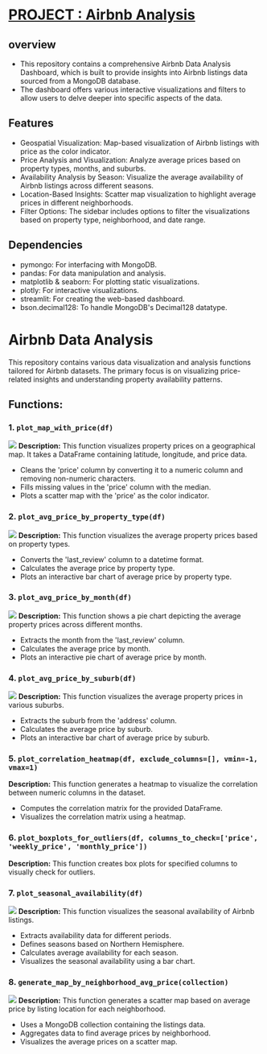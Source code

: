 # [ PROJECT : Airbnb Analysis](https://github.com/KarthigaKM/airbnb)
## overview
 * This repository contains a comprehensive Airbnb Data Analysis Dashboard, which is built to provide insights into Airbnb listings data sourced from a MongoDB database. 
 * The dashboard offers various interactive visualizations and filters to allow users to delve deeper into specific aspects of the data.
## Features
 * Geospatial Visualization: Map-based visualization of Airbnb listings with price as the color indicator.
 * Price Analysis and Visualization: Analyze average prices based on property types, months, and suburbs.
 * Availability Analysis by Season: Visualize the average availability of Airbnb listings across different seasons.
 * Location-Based Insights: Scatter map visualization to highlight average prices in different neighborhoods.
 * Filter Options: The sidebar includes options to filter the visualizations based on property type, neighborhood, and date range.
## Dependencies
 * pymongo: For interfacing with MongoDB.
 * pandas: For data manipulation and analysis.
 * matplotlib & seaborn: For plotting static visualizations.
 * plotly: For interactive visualizations.
 * streamlit: For creating the web-based dashboard.
 * bson.decimal128: To handle MongoDB's Decimal128 datatype.

# Airbnb Data Analysis

This repository contains various data visualization and analysis functions tailored for Airbnb datasets. The primary focus is on visualizing price-related insights and understanding property availability patterns.

## Functions:

### 1. `plot_map_with_price(df)`
![](https://github.com/KarthigaKM/airbnb/blob/main/pic/geovisual1.png)
**Description:** This function visualizes property prices on a geographical map. It takes a DataFrame containing latitude, longitude, and price data.

- Cleans the 'price' column by converting it to a numeric column and removing non-numeric characters.
- Fills missing values in the 'price' column with the median.
- Plots a scatter map with the 'price' as the color indicator.

### 2. `plot_avg_price_by_property_type(df)`
![](https://github.com/KarthigaKM/airbnb/blob/main/pic/barplot.png)
**Description:** This function visualizes the average property prices based on property types.

- Converts the 'last_review' column to a datetime format.
- Calculates the average price by property type.
- Plots an interactive bar chart of average price by property type.

### 3. `plot_avg_price_by_month(df)`
![](https://github.com/KarthigaKM/airbnb/blob/main/pic/piechart.png)
**Description:** This function shows a pie chart depicting the average property prices across different months.

- Extracts the month from the 'last_review' column.
- Calculates the average price by month.
- Plots an interactive pie chart of average price by month.

### 4. `plot_avg_price_by_suburb(df)`
![](https://github.com/KarthigaKM/airbnb/blob/main/pic/barplot2.png)
**Description:** This function visualizes the average property prices in various suburbs.

- Extracts the suburb from the 'address' column.
- Calculates the average price by suburb.
- Plots an interactive bar chart of average price by suburb.

### 5. `plot_correlation_heatmap(df, exclude_columns=[], vmin=-1, vmax=1)`

**Description:** This function generates a heatmap to visualize the correlation between numeric columns in the dataset.

- Computes the correlation matrix for the provided DataFrame.
- Visualizes the correlation matrix using a heatmap.

### 6. `plot_boxplots_for_outliers(df, columns_to_check=['price', 'weekly_price', 'monthly_price'])`

**Description:** This function creates box plots for specified columns to visually check for outliers.

### 7. `plot_seasonal_availability(df)`
![](https://github.com/KarthigaKM/airbnb/blob/main/pic/seasonanl.png)
**Description:** This function visualizes the seasonal availability of Airbnb listings.

- Extracts availability data for different periods.
- Defines seasons based on Northern Hemisphere.
- Calculates average availability for each season.
- Visualizes the seasonal availability using a bar chart.

### 8. `generate_map_by_neighborhood_avg_price(collection)`
![](https://github.com/KarthigaKM/airbnb/blob/main/pic/newplot%20(3).png)
**Description:** This function generates a scatter map based on average price by listing location for each neighborhood.

- Uses a MongoDB collection containing the listings data.
- Aggregates data to find average prices by neighborhood.
- Visualizes the average prices on a scatter map.




